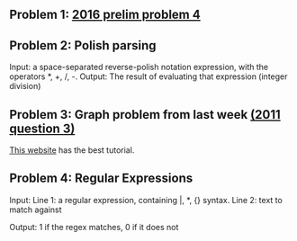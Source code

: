 ## Problem 1: [2016 prelim problem 4](http://aipo.computing.dcu.ie/2016-aipo-preliminary-round-problems)

## Problem 2: Polish parsing

Input: a space-separated reverse-polish notation expression, with the operators *, +, /, -.
Output: The result of evaluating that expression (integer division)

## Problem 3: Graph problem from last week [(2011 question 3)](http://aipo.computing.dcu.ie/2011-programming-problems)

[This website](http://www.redblobgames.com/pathfinding/a-star/introduction.html) has the best tutorial.

## Problem 4: Regular Expressions

Input:
  Line 1: a regular expression, containing |, *, {} syntax.
  Line 2: text to match against

Output: 1 if the regex matches, 0 if it does not

